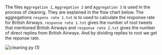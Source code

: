 The files `Aggregation 1`, `Aggregation 2` and `Aggregation 3` is used in the process of cleaning. They are explained in the flow chart below. The aggregations `respons rate 1.txt` is to used to calculate the response rate for British Airways. `response rate 1.txt` gives the number of root tweets that mentioned British Airways and `response rate 2.txt` gives the number of direct replies from British Airways. And by dividing replies to root we get the reponse rate.

![cleaning py (1)](https://github.com/zeyd-ilb/DBL-Data-Challange/assets/61659041/a87a78e1-e2ae-4e3a-9334-b46558cbed19)
